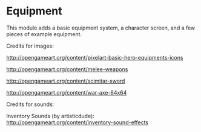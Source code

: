 Equipment
============

This module adds a basic equipment system, a character screen, and a few pieces of example equipment.


Credits for images:

http://opengameart.org/content/pixelart-basic-hero-equipments-icons

http://opengameart.org/content/melee-weapons

http://opengameart.org/content/scimitar-sword

http://opengameart.org/content/war-axe-64x64

Credits for sounds:

Inventory Sounds (by artisticdude): http://opengameart.org/content/inventory-sound-effects
